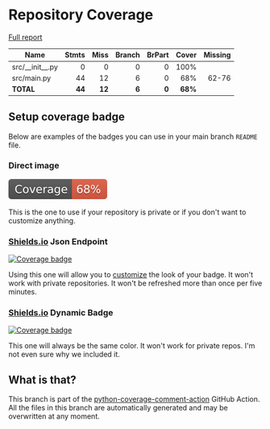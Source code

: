 # Repository Coverage

[Full report](https://htmlpreview.github.io/?https://github.com/MaineDSA/action-network-petition-adder/blob/python-coverage-comment-action-data/htmlcov/index.html)

| Name                |    Stmts |     Miss |   Branch |   BrPart |   Cover |   Missing |
|-------------------- | -------: | -------: | -------: | -------: | ------: | --------: |
| src/\_\_init\_\_.py |        0 |        0 |        0 |        0 |    100% |           |
| src/main.py         |       44 |       12 |        6 |        0 |     68% |     62-76 |
|           **TOTAL** |   **44** |   **12** |    **6** |    **0** | **68%** |           |


## Setup coverage badge

Below are examples of the badges you can use in your main branch `README` file.

### Direct image

[![Coverage badge](https://raw.githubusercontent.com/MaineDSA/action-network-petition-adder/python-coverage-comment-action-data/badge.svg)](https://htmlpreview.github.io/?https://github.com/MaineDSA/action-network-petition-adder/blob/python-coverage-comment-action-data/htmlcov/index.html)

This is the one to use if your repository is private or if you don't want to customize anything.

### [Shields.io](https://shields.io) Json Endpoint

[![Coverage badge](https://img.shields.io/endpoint?url=https://raw.githubusercontent.com/MaineDSA/action-network-petition-adder/python-coverage-comment-action-data/endpoint.json)](https://htmlpreview.github.io/?https://github.com/MaineDSA/action-network-petition-adder/blob/python-coverage-comment-action-data/htmlcov/index.html)

Using this one will allow you to [customize](https://shields.io/endpoint) the look of your badge.
It won't work with private repositories. It won't be refreshed more than once per five minutes.

### [Shields.io](https://shields.io) Dynamic Badge

[![Coverage badge](https://img.shields.io/badge/dynamic/json?color=brightgreen&label=coverage&query=%24.message&url=https%3A%2F%2Fraw.githubusercontent.com%2FMaineDSA%2Faction-network-petition-adder%2Fpython-coverage-comment-action-data%2Fendpoint.json)](https://htmlpreview.github.io/?https://github.com/MaineDSA/action-network-petition-adder/blob/python-coverage-comment-action-data/htmlcov/index.html)

This one will always be the same color. It won't work for private repos. I'm not even sure why we included it.

## What is that?

This branch is part of the
[python-coverage-comment-action](https://github.com/marketplace/actions/python-coverage-comment)
GitHub Action. All the files in this branch are automatically generated and may be
overwritten at any moment.